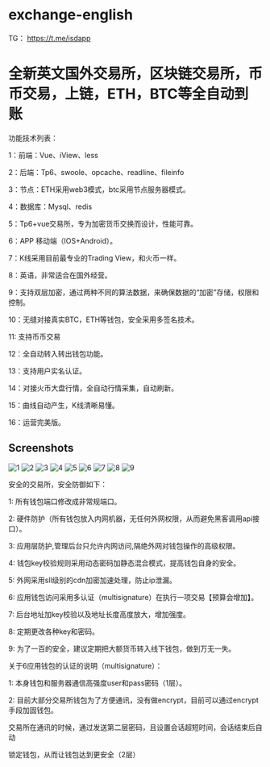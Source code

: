 # exchange-english
TG： https://t.me/isdapp

# 全新英文国外交易所，区块链交易所，币币交易，上链，ETH，BTC等全自动到账

功能技术列表：

1：前端：Vue、iView、less

2：后端：Tp6、swoole、opcache、readline、fileinfo

3：节点：ETH采用web3模式，btc采用节点服务器模式。

4：数据库：Mysql、redis

5：Tp6+vue交易所，专为加密货币交换而设计，性能可靠。

6：APP 移动端（IOS+Android）。

7：K线采用目前最专业的Trading View，和火币一样。

8：英语，非常适合在国外经营。

9：支持双层加密，通过两种不同的算法数据，来确保数据的“加密”存储，权限和控制。

10：无缝对接真实BTC，ETH等钱包，安全采用多签名技术。

11:   支持币币交易

12：全自动转入转出钱包功能。

13：支持用户实名认证。

14：对接火币大盘行情，全自动行情采集，自动刷新。

15：曲线自动产生，K线清晰易懂。

16：运营完美版。

## Screenshots
![1](01.png)
![2](02.png)
![3](03.png)
![4](04.png)
![5](05.jpg)
![6](06.jpg)
![7](07.jpg)
![8](08.png)
![9](09.png)




安全的交易所，安全防御如下：

1: 所有钱包端口修改成非常规端口。

2: 硬件防护（所有钱包放入内网机器，无任何外网权限，从而避免黑客调用api接口）。

3: 应用层防护,管理后台只允许内网访问,隔绝外网对钱包操作的高级权限。

4: 钱包key校验规则采用动态密码加静态混合模式，提高钱包自身的安全。

5: 外网采用sll级别的cdn加密加速处理，防止ip泄漏。

6: 应用钱包访问采用多认证（multisignature）在执行一项交易【预算会增加】。

7: 后台地址加key校验以及地址长度高度放大，增加强度。

8: 定期更改各种key和密码。

9: 为了一百的安全，建议定期把大额货币转入线下钱包，做到万无一失。

关于6应用钱包的认证的说明（multisignature）：

1: 本身钱包和服务器通信高强度user和pass密码（1层）。

2: 目前大部分交易所钱包为了方便通讯，没有做encrypt，目前可以通过encrypt手段加固钱包。

   交易所在通讯的时候，通过发送第二层密码，且设置会话超短时间，会话结束后自动
   
   锁定钱包，从而让钱包达到更安全（2层）
